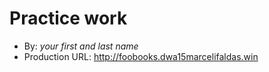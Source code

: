 # Practice work
+ By: *your first and last name*
+ Production URL: <http://foobooks.dwa15marcelifaldas.win>